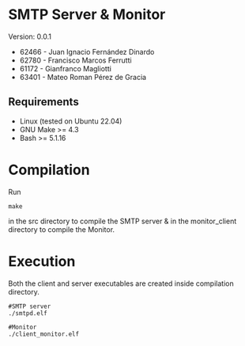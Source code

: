 # SMTP Server & Monitor

Version: 0.0.1

- 62466 - Juan Ignacio Fernández Dinardo
- 62780 - Francisco Marcos Ferrutti
- 61172 - Gianfranco Magliotti
- 63401 - Mateo Roman Pérez de Gracia

## Requirements

- Linux (tested on Ubuntu 22.04)
- GNU Make >= 4.3
- Bash >= 5.1.16

# Compilation

Run

```
make
```

in the src directory to compile the SMTP server & in the monitor_client directory to compile the Monitor.

# Execution

Both the client and server executables are created inside compilation directory.

```
#SMTP server
./smtpd.elf
```
```
#Monitor
./client_monitor.elf
```
